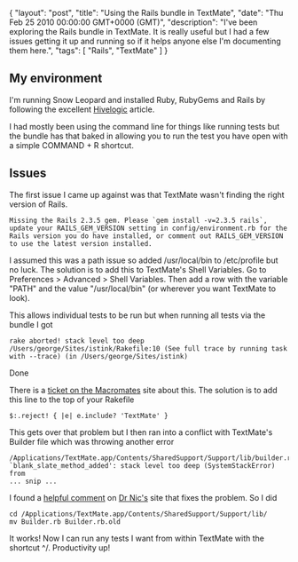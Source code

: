 {
  "layout": "post",
  "title": "Using the Rails bundle in TextMate",
  "date": "Thu Feb 25 2010 00:00:00 GMT+0000 (GMT)",
  "description": "I've been exploring the Rails bundle in TextMate. It is really useful but I had a few issues getting it up and running so if it helps anyone else I'm documenting them here.",
  "tags": [
    "Rails",
    "TextMate"
  ]
}

## My environment

I'm running Snow Leopard and installed Ruby, RubyGems and Rails by following the excellent [Hivelogic][1] article. 

I had mostly been using the command line for things like running tests but the bundle has that baked in allowing you to run the test you have open with a simple COMMAND + R shortcut. 

## Issues

The first issue I came up against was that TextMate wasn't finding the right version of Rails. 

    Missing the Rails 2.3.5 gem. Please `gem install -v=2.3.5 rails`, update your RAILS_GEM_VERSION setting in config/environment.rb for the Rails version you do have installed, or comment out RAILS_GEM_VERSION to use the latest version installed.


I assumed this was a path issue so added /usr/local/bin to /etc/profile but no luck. The solution is to add this to TextMate's Shell Variables. Go to Preferences > Advanced > Shell Variables. Then add a row with the variable "PATH" and the value "/usr/local/bin" (or wherever you want TextMate to look). 

This allows individual tests to be run but when running all tests via the bundle I got

    rake aborted! stack level too deep /Users/george/Sites/istink/Rakefile:10 (See full trace by running task with --trace) (in /Users/george/Sites/istink)
Done

There is a [ticket on the Macromates][2] site about this. The solution is to add this line to the top of your Rakefile

    $:.reject! { |e| e.include? 'TextMate' }

This gets over that problem but I then ran into a conflict with TextMate's Builder file which was throwing another error

    /Applications/TextMate.app/Contents/SharedSupport/Support/lib/builder.rb:86:in `blank_slate_method_added': stack level too deep (SystemStackError) 	from 
    ... snip ...

I found a [helpful comment][3] on [Dr Nic's][4] site that fixes the problem. So I did

    cd /Applications/TextMate.app/Contents/SharedSupport/Support/lib/
    mv Builder.rb Builder.rb.old

It works! Now I can run any tests I want from within TextMate with the shortcut ^/. Productivity up!

[1]: http://hivelogic.com/articles/compiling-ruby-rubygems-and-rails-on-snow-leopard
[2]: http://ticket.macromates.com/show?ticket_id=F4DA8B03
[3]: http://drnicwilliams.com/2008/01/31/get-ready-for-the-textmate-trundle-to-rails-20-bundle/#comment-129179
[4]: http://drnicwilliams.com/
